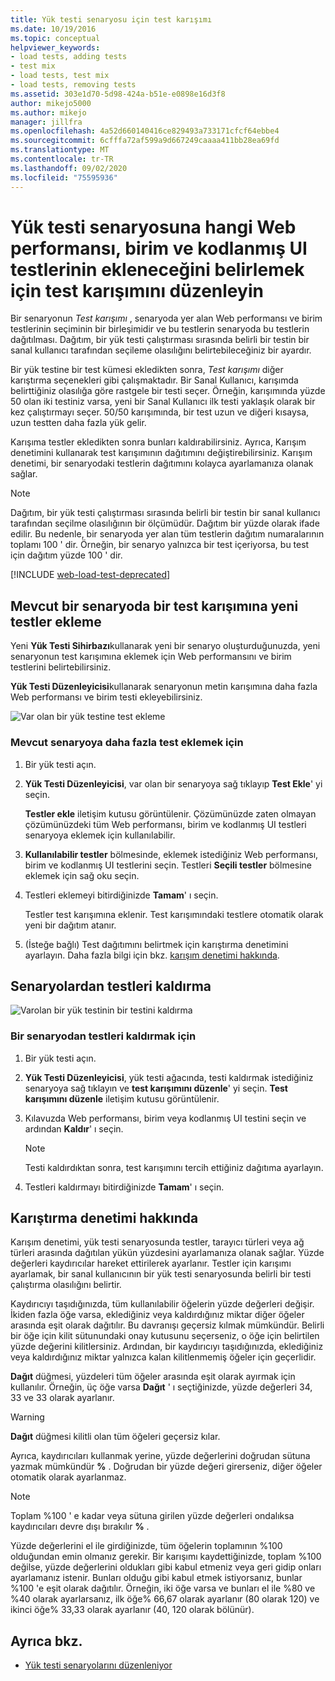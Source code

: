 ```yaml
---
title: Yük testi senaryosu için test karışımı
ms.date: 10/19/2016
ms.topic: conceptual
helpviewer_keywords:
- load tests, adding tests
- test mix
- load tests, test mix
- load tests, removing tests
ms.assetid: 303e1d70-5d98-424a-b51e-e0898e16d3f8
author: mikejo5000
ms.author: mikejo
manager: jillfra
ms.openlocfilehash: 4a52d660140416ce829493a733171cfcf64ebbe4
ms.sourcegitcommit: 6cfffa72af599a9d667249caaaa411bb28ea69fd
ms.translationtype: MT
ms.contentlocale: tr-TR
ms.lasthandoff: 09/02/2020
ms.locfileid: "75595936"
---
```

# <a name="edit-the-test-mix-to-specify-which-web-performance-unit-and-coded-ui-tests-to-include-in-a-load-test-scenario"></a>Yük testi senaryosuna hangi Web performansı, birim ve kodlanmış UI testlerinin ekleneceğini belirlemek için test karışımını düzenleyin

Bir senaryonun *Test karışımı* , senaryoda yer alan Web performansı ve birim testlerinin seçiminin bir birleşimidir ve bu testlerin senaryoda bu testlerin dağıtılması. Dağıtım, bir yük testi çalıştırması sırasında belirli bir testin bir sanal kullanıcı tarafından seçileme olasılığını belirtebileceğiniz bir ayardır.

Bir yük testine bir test kümesi ekledikten sonra, *Test karışımı* diğer karıştırma seçenekleri gibi çalışmaktadır. Bir Sanal Kullanıcı, karışımda belirttiğiniz olasılığa göre rastgele bir testi seçer. Örneğin, karışımında yüzde 50 olan iki testiniz varsa, yeni bir Sanal Kullanıcı ilk testi yaklaşık olarak bir kez çalıştırmayı seçer. 50/50 karışımında, bir test uzun ve diğeri kısaysa, uzun testten daha fazla yük gelir.

Karışıma testler ekledikten sonra bunları kaldırabilirsiniz. Ayrıca, Karışım denetimini kullanarak test karışımının dağıtımını değiştirebilirsiniz. Karışım denetimi, bir senaryodaki testlerin dağıtımını kolayca ayarlamanıza olanak sağlar.

> [!NOTE]
> Dağıtım, bir yük testi çalıştırması sırasında belirli bir testin bir sanal kullanıcı tarafından seçilme olasılığının bir ölçümüdür. Dağıtım bir yüzde olarak ifade edilir. Bu nedenle, bir senaryoda yer alan tüm testlerin dağıtım numaralarının toplamı 100 ' dir. Örneğin, bir senaryo yalnızca bir test içeriyorsa, bu test için dağıtım yüzde 100 ' dir.

[!INCLUDE [web-load-test-deprecated](includes/web-load-test-deprecated.md)]

## <a name="add-new-tests-to-a-test-mix-in-an-existing-scenario"></a>Mevcut bir senaryoda bir test karışımına yeni testler ekleme

Yeni **Yük Testi Sihirbazı**kullanarak yeni bir senaryo oluşturduğunuzda, yeni senaryonun test karışımına eklemek için Web performansını ve birim testlerini belirtebilirsiniz.

**Yük Testi Düzenleyicisi**kullanarak senaryonun metin karışımına daha fazla Web performansı ve birim testi ekleyebilirsiniz.

![Var olan bir yük testine test ekleme](../test/media/ltest_addingtests.png)

### <a name="to-add-more-tests-to-an-existing-scenario"></a>Mevcut senaryoya daha fazla test eklemek için

1. Bir yük testi açın.

2. **Yük Testi Düzenleyicisi**, var olan bir senaryoya sağ tıklayıp **Test Ekle**' yi seçin.

     **Testler ekle** iletişim kutusu görüntülenir. Çözümünüzde zaten olmayan çözümünüzdeki tüm Web performansı, birim ve kodlanmış UI testleri senaryoya eklemek için kullanılabilir.

3. **Kullanılabilir testler** bölmesinde, eklemek istediğiniz Web performansı, birim ve kodlanmış UI testlerini seçin. Testleri **Seçili testler** bölmesine eklemek için sağ oku seçin.

4. Testleri eklemeyi bitirdiğinizde **Tamam**' ı seçin.

     Testler test karışımına eklenir. Test karışımındaki testlere otomatik olarak yeni bir dağıtım atanır.

5. (İsteğe bağlı) Test dağıtımını belirtmek için karıştırma denetimini ayarlayın. Daha fazla bilgi için bkz. [karışım denetimi hakkında](../test/edit-the-test-mix-to-specify-which-web-browsers-types-in-a-load-test-scenario.md).

## <a name="remove-tests-from-a-scenario"></a>Senaryolardan testleri kaldırma
![Varolan bir yük testinin bir testini kaldırma](../test/media/ltest_removetest.png)

### <a name="to-remove-tests-from-a-scenario"></a>Bir senaryodan testleri kaldırmak için

1. Bir yük testi açın.

2. **Yük Testi Düzenleyicisi**, yük testi ağacında, testi kaldırmak istediğiniz senaryoya sağ tıklayın ve **test karışımını düzenle**' yi seçin. **Test karışımını düzenle** iletişim kutusu görüntülenir.

3. Kılavuzda Web performansı, birim veya kodlanmış UI testini seçin ve ardından **Kaldır**' ı seçin.

    > [!NOTE]
    > Testi kaldırdıktan sonra, test karışımını tercih ettiğiniz dağıtıma ayarlayın.

4. Testleri kaldırmayı bitirdiğinizde **Tamam**' ı seçin.

## <a name="about-the-mix-control"></a><a name="EditingTestMixAboutMixControl"></a> Karıştırma denetimi hakkında
Karışım denetimi, yük testi senaryosunda testler, tarayıcı türleri veya ağ türleri arasında dağıtılan yükün yüzdesini ayarlamanıza olanak sağlar. Yüzde değerleri kaydırıcılar hareket ettirilerek ayarlanır. Testler için karışımı ayarlamak, bir sanal kullanıcının bir yük testi senaryosunda belirli bir testi çalıştırma olasılığını belirtir.

Kaydırıcıyı taşıdığınızda, tüm kullanılabilir öğelerin yüzde değerleri değişir. İkiden fazla öğe varsa, eklediğiniz veya kaldırdığınız miktar diğer öğeler arasında eşit olarak dağıtılır. Bu davranışı geçersiz kılmak mümkündür. Belirli bir öğe için kilit sütunundaki onay kutusunu seçerseniz, o öğe için belirtilen yüzde değerini kilitlersiniz. Ardından, bir kaydırıcıyı taşıdığınızda, eklediğiniz veya kaldırdığınız miktar yalnızca kalan kilitlenmemiş öğeler için geçerlidir.

**Dağıt** düğmesi, yüzdeleri tüm öğeler arasında eşit olarak ayırmak için kullanılır. Örneğin, üç öğe varsa **Dağıt** ' ı seçtiğinizde, yüzde değerleri 34, 33 ve 33 olarak ayarlanır.

> [!WARNING]
> **Dağıt** düğmesi kilitli olan tüm öğeleri geçersiz kılar.

Ayrıca, kaydırıcıları kullanmak yerine, yüzde değerlerini doğrudan sütuna yazmak mümkündür **%** . Doğrudan bir yüzde değeri girerseniz, diğer öğeler otomatik olarak ayarlanmaz.

> [!NOTE]
> Toplam %100 ' e kadar veya sütuna girilen yüzde değerleri ondalıksa kaydırıcıları devre dışı bırakılır **%** .

Yüzde değerlerini el ile girdiğinizde, tüm öğelerin toplamının %100 olduğundan emin olmanız gerekir. Bir karışımı kaydettiğinizde, toplam %100 değilse, yüzde değerlerini oldukları gibi kabul etmeniz veya geri gidip onları ayarlamanız istenir. Bunları olduğu gibi kabul etmek istiyorsanız, bunlar %100 'e eşit olarak dağıtılır.  Örneğin, iki öğe varsa ve bunları el ile %80 ve %40 olarak ayarlarsanız, ilk öğe% 66,67 olarak ayarlanır (80 olarak 120) ve ikinci öğe% 33,33 olarak ayarlanır (40, 120 olarak bölünür).

## <a name="see-also"></a>Ayrıca bkz.

- [Yük testi senaryolarını düzenleniyor](../test/edit-load-test-scenarios.md)
